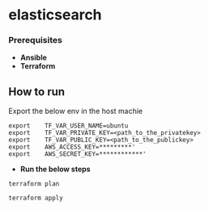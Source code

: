 # elasticsearch
###  Prerequisites
- **Ansible** 
- **Terraform**

## How to run 
Export the below env in the host machie

```
export    TF_VAR_USER_NAME=ubuntu
export    TF_VAR_PRIVATE_KEY=<path_to_the_privatekey>
export    TF_VAR_PUBLIC_KEY=<path_to_the_publickey>
export    AWS_ACCESS_KEY=*********'
export    AWS_SECRET_KEY=************'
```

- **Run the below steps**
```
terraform plan
```

```
terraform apply 
```
